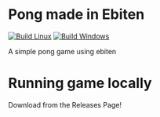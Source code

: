 # Pong made in Ebiten

[![Build Linux](https://github.com/Captain-Santiago/PongEbiten/actions/workflows/linux.yml/badge.svg)](https://github.com/Captain-Santiago/PongEbiten/actions/workflows/linux.yml) [![Build Windows](https://github.com/Captain-Santiago/PongEbiten/actions/workflows/windows.yml/badge.svg)](https://github.com/Captain-Santiago/PongEbiten/actions/workflows/windows.yml)

A simple pong game using ebiten

# Running game locally

Download from the Releases Page!
